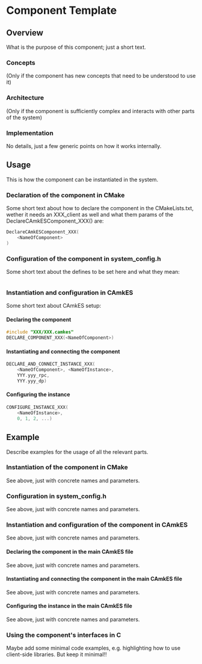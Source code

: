 # Component Template

## Overview

What is the purpose of this component; just a short text.

### Concepts

(Only if the component has new concepts that need to be understood to
use it)

### Architecture

(Only if the component is sufficiently complex and interacts with other parts of
the system)

### Implementation

No details, just a few generic points on how it works internally.

## Usage

This is how the component can be instantiated in the system.

### Declaration of the component in CMake

Some short text about how to declare the component in the CMakeLists.txt, wether
it needs an XXX_client as well and what them params of the
DeclareCAmkESComponent_XXX() are:

```C
DeclareCAmkESComponent_XXX(
    <NameOfComponent>
)
```

### Configuration of the component in system_config.h

Some short text about the defines to be set here and what they mean:
```C

```

### Instantiation and configuration in CAmkES

Some short text about CAmkES setup:

#### Declaring the component

```C
#include "XXX/XXX.camkes"
DECLARE_COMPONENT_XXX(<NameOfComponent>)
```

#### Instantiating and connecting the component

```C
DECLARE_AND_CONNECT_INSTANCE_XXX(
    <NameOfComponent>, <NameOfInstance>,
    YYY.yyy_rpc,
    YYY.yyy_dp)
```

#### Configuring the instance

```C
CONFIGURE_INSTANCE_XXX(
    <NameOfInstance>,
    0, 1, 2, ...)
```

## Example

Describe examples for the usage of all the relevant parts.

### Instantiation of the component in CMake

See above, just with concrete names and parameters.

### Configuration in system_config.h

See above, just with concrete names and parameters.

### Instantiation and configuration of the component  in CAmkES

See above, just with concrete names and parameters.

#### Declaring the component in the main CAmkES file

See above, just with concrete names and parameters.

#### Instantiating and connecting the component in the main CAmkES file

See above, just with concrete names and parameters.

#### Configuring the instance in the main CAmkES file

See above, just with concrete names and parameters.

### Using the component's interfaces in C

Maybe add some minimal code examples, e.g. highlighting how to use client-side
libraries. But keep it minimal!!

